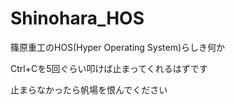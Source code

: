 # Shinohara_HOS
篠原重工のHOS(Hyper Operating System)らしき何か

Ctrl+Cを5回ぐらい叩けば止まってくれるはずです

止まらなかったら帆場を恨んでください
